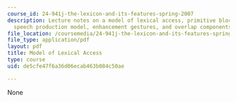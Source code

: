 ```yaml
---
course_id: 24-941j-the-lexicon-and-its-features-spring-2007
description: Lecture notes on a model of lexical access, primitive block diagram of
  speech production model, enhancement gestures, and overlap components.
file_location: /coursemedia/24-941j-the-lexicon-and-its-features-spring-2007/de5cfe47f6a36d06ecab463b084c50ae_lec3ks3.pdf
file_type: application/pdf
layout: pdf
title: Model of Lexical Access
type: course
uid: de5cfe47f6a36d06ecab463b084c50ae

---
```

None